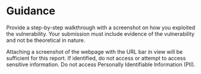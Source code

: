 # Guidance

Provide a step-by-step walkthrough with a screenshot on how you exploited the vulnerability. Your submission must include evidence of the vulnerability and not be theoretical in nature.

Attaching a screenshot of the webpage with the URL bar in view will be sufficient for this report.
If identified, do not access or attempt to access sensitive information. Do not access Personally Identifiable Information (PII).
